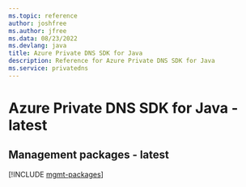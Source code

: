 ```yaml
---
ms.topic: reference
author: joshfree
ms.author: jfree
ms.data: 08/23/2022
ms.devlang: java
title: Azure Private DNS SDK for Java
description: Reference for Azure Private DNS SDK for Java
ms.service: privatedns
---
```

# Azure Private DNS SDK for Java - latest

## Management packages - latest
[!INCLUDE [mgmt-packages](private-dns-mgmt-index.md)]